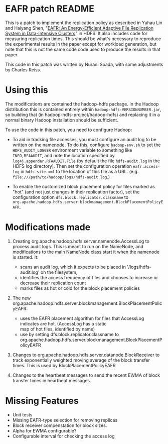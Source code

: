 # EAFR patch README

This is a patch to implement the replication policy as described in Yuhau Lin and Haiyang Shen,
"[EAFR: An Energy-Efficient Adaptive File Replication System in Data-Intensive Clusters](https://ieeexplore.ieee.org/document/7288402/)" in HDFS.
It also includes code for measuring replication times.
This should be what's necessary to reproduce the experimental results in the paper except for workload generation, but note that this is not
the same code code used to produce the results in that paper.

This code in this patch was written by Nurani Soada, with some adjustments by Charles Reiss.

# Using this

The modifications are contained the hadoop-hdfs package. In the Hadoop distribution this is contained entirely
within `hadoop-hdfs-VERSIONNUMBER.jar`, so building that (in hadoop-hdfs-project/hadoop-hdfs) and replacing
it in a normal binary Hadoop installation should be sufficient.

To use the code in this patch, you need to configure Hadoop:

*  To aid in tracking file accesses, you must configure an audit log to be written on
   the namenode.
   To do this, configure `hadoop-env.sh` to set the `HDFS_AUDIT_LOGGER` environment variable to 
   something like `INFO,RFAAUDIT`, and note the location specified by `log4j.appender.RFAAUDIT.File` 
   (by default the file `hdfs-audit.log` in the HDFS log directory). Then set the configuration
   operation `eafr.access-log` in `hdfs-site.xml` to the location of this file as a URL.
   (e.g. `file:///path/to/hadoop/logs/hdfs-audit.log`.)

*  To enable the customized block placement policy for files marked as "hot" (and not just changes
   in their replication factor), set the configuration option `dfs.block.replicator.classname`
   to `org.apache.hadoop.hdfs.server.blockmanagement.BlockPlacementPolicyEAFR`.

# Modifications made

1.  Creating org.apache.hadoop.hdfs.server.namenode.AccessLog to process audit logs. This is meant to run on the NameNode,
    and modifications to the main NameNode class start it when the namenode is started. It:

    *  scans an audit log, which it expects to be placed in '/logs/hdfs-audit.log' on the filesystem,
    *  identifies the access frequency of files and chooses to increase or decrease their replication count
    *  marks files as hot or cold for the block placement policies

2.  The new org.apache.hadoop.hdfs.server.blockmanagement.BlockPlacementPolicyEAFR:
    
    *  uses the EAFR placement algorithm for files that AccessLog indicates are hot. (AccessLog has a static     
       map of hot files, identified by name)
    *  use by setting  dfs.block.replicator.classname  to  org.apache.hadoop.hdfs.server.blockmanagement.BlockPlacementPolicyEAFR

3.  Changes to org.apache.hadoop.hdfs.server.datanode.BlockReceiver to track exponentially
    weighted moving average of the block transfer times. This is used by BlockPlacementPolicyEAFR

4.  Changes to the heartbeat messages to send the recent EWMA of block transfer times in heartbeat messages.

# Missing Features

*  Unit tests
*  Missing EAFR-type selection for removing replicas
*  Block receiver compenstation for block sizes.
*  Alpha for EWMA configurable?
*  Configurable interval for checking the access log
